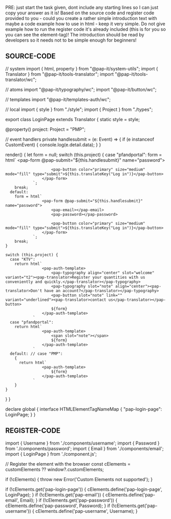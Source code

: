 PRE: just start the task given, dont include any starting lines so I can just copy your answer as it is!
 Based on the source code and register code provided to you - could you create a rather simple introduction text with maybe a code example how to use in html - keep it very simple. Do not give example how to run the register code it's already included (this is for you so you can see the element-tag)! The introduction should be read by developers so it needs not to be simple enough for beginners!

## SOURCE-CODE

// system
import { html, property } from "@pap-it/system-utils";
import { Translator } from "@pap-it/tools-translator";
import "@pap-it/tools-translator/wc";

// atoms
import "@pap-it/typography/wc";
import "@pap-it/button/wc";

// templates
import "@pap-it/templates-auth/wc";

// local
import { style } from "./style";
import { Project } from "./types";

export class LoginPage extends Translator {
  static style = style;

  @property() project: Project = "PMP";

  // event handlers
  private handlesubmit = (e: Event) => {
    if (e instanceof CustomEvent) {
      console.log(e.detail.data);
    }
  }

  render() {
    let form = null;
    switch (this.project) {
      case "pfandportal":
        form = html`
                    <pap-form @pap-submit="${this.handlesubmit}" name="password">
                        <pap-username></pap-username>
                        <pap-password></pap-password>

                        <pap-button color="primary" size="medium" mode="fill" type="submit">${this.translateKey("Log in")}</pap-button>
                    </pap-form>
                `;
        break;
      default:
        form = html`
                    <pap-form @pap-submit="${this.handlesubmit}" name="password">
                        <pap-email></pap-email>
                        <pap-password></pap-password>

                        <pap-button color="primary" size="medium" mode="fill" type="submit">${this.translateKey("Log in")}</pap-button>
                    </pap-form>
                `;
        break;
    }

    switch (this.project) {
      case "KTV":
        return html`
                    <pap-auth-template>
                        <pap-typography align="center" slot="welcome" variant="t2"><pap-translator>Register your quantities with us conveniently and quickly.</pap-translator></pap-typography>
                        <pap-typography slot="note" align="center"><pap-translator>Don't have an account?</pap-translator></pap-typography>
                        <pap-button slot="note" link="" variant="underlined"><pap-translator>contact us</pap-translator></pap-button>
                        ${form}
                    </pap-auth-template>
                `
      case "pfandportal":
        return html`
                    <pap-auth-template>
                        <span slot="note"></span>
                        ${form}
                    </pap-auth-template>
                `
      default: // case "PMP":
        {
          return html`
                    <pap-auth-template>
                        ${form}
                    </pap-auth-template>
                `
        }
    }
  }
}

declare global {
  interface HTMLElementTagNameMap {
    "pap-login-page": LoginPage;
  }
}

## REGISTER-CODE

import { Username } from './components/username';
import { Password } from './components/password';
import { Email } from './components/email';
import { LoginPage } from './component.js';

// Register the element with the browser
const cElements = customElements ?? window?.customElements;

if (!cElements) {
  throw new Error('Custom Elements not supported');
}

if (!cElements.get('pap-login-page')) {
  cElements.define('pap-login-page', LoginPage);
}
if (!cElements.get('pap-email')) {
  cElements.define('pap-email', Email);
}
if (!cElements.get('pap-password')) {
  cElements.define('pap-password', Password);
}
if (!cElements.get('pap-username')) {
  cElements.define('pap-username', Username);
}
